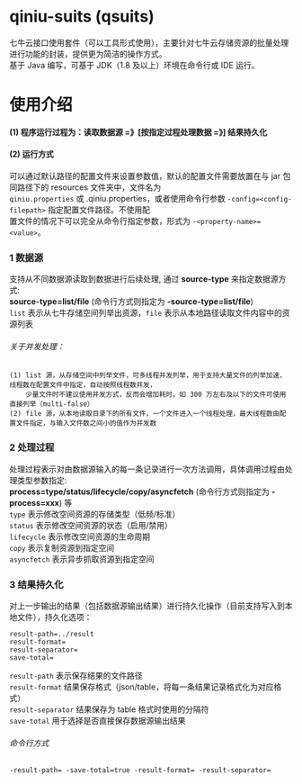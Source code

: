 # qiniu-suits (qsuits)
七牛云接口使用套件（可以工具形式使用），主要针对七牛云存储资源的批量处理进行功能的封装，提供更为简洁的操作方式。  
基于 Java 编写，可基于 JDK（1.8 及以上）环境在命令行或 IDE 运行。  

# 使用介绍
#### (1) 程序运行过程为：读取数据源 =》[按指定过程处理数据 =》] 结果持久化  
#### (2) 运行方式  
可以通过默认路径的配置文件来设置参数值，默认的配置文件需要放置在与 jar 包同路径下的 resources 文件夹中，文件名为  
`qiniu.properties` 或 .qiniu.properties，或者使用命令行参数 `-config=<config-filepath>` 指定配置文件路径。不使用配  
置文件的情况下可以完全从命令行指定参数，形式为 `-<property-name>=<value>`。  


### 1 数据源
支持从不同数据源读取到数据进行后续处理, 通过 **source-type** 来指定数据源方式:  
**source-type=list/file** (命令行方式则指定为 **-source-type=list/file**)  
`list` 表示从七牛存储空间列举出资源，`file` 表示从本地路径读取文件内容中的资源列表  

###### *关于并发处理*：  

```
(1) list 源，从存储空间中列举文件，可多线程并发列举，用于支持大量文件的列举加速，线程数在配置文件中指定，自动按照线程数并发，
    少量文件时不建议使用并发方式，反而会增加耗时，如 300 万左右及以下的文件可使用直接列举（multi-false） 
(2) file 源，从本地读取目录下的所有文件，一个文件进入一个线程处理，最大线程数由配置文件指定，与输入文件数之间小的值作为并发数  
```

### 2 处理过程
处理过程表示对由数据源输入的每一条记录进行一次方法调用，具体调用过程由处理类型参数指定:  
**process=type/status/lifecycle/copy/asyncfetch** (命令行方式则指定为 **-process=xxx**) 等  
`type` 表示修改空间资源的存储类型（低频/标准）  
`status` 表示修改空间资源的状态（启用/禁用）  
`lifecycle` 表示修改空间资源的生命周期  
`copy` 表示复制资源到指定空间  
`asyncfetch` 表示异步抓取资源到指定空间  

### 3 结果持久化
对上一步输出的结果（包括数据源输出结果）进行持久化操作（目前支持写入到本地文件），持久化选项：
```
result-path=../result
result-format=
result-separator=
save-total=
```
`result-path` 表示保存结果的文件路径  
`result-format` 结果保存格式（json/table，将每一条结果记录格式化为对应格式）  
`result-separator` 结果保存为 table 格式时使用的分隔符  
`save-total` 用于选择是否直接保存数据源输出结果  

###### *命令行方式*
```
-result-path= -save-total=true -result-format= -result-separator=
```
